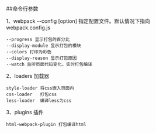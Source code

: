 ##命令行参数

1、webpack --config [option]   指定配置文件。默认情况下指向webpack.config.js

    --progress 显示打包的百分比
    --display-module 显示打包的模块
    --colors 打印为彩色
    --display-reason 显示打包原因
    --watch 监听页面代码变化，实时打包编译

2、loaders 加载器

    style-loader 将css嵌入页面内
    css-loader   打包css
    less-loader  编译less为css 

3、plugins 插件    

    html-webpack-plugin 打包编译html